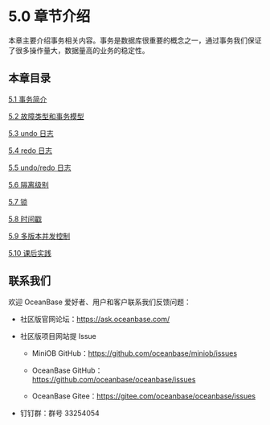 # 5.0 章节介绍

本章主要介绍事务相关内容。事务是数据库很重要的概念之一，通过事务我们保证了很多操作量大，数据量高的业务的稳定性。

## 本章目录

[5.1 事务简介](2.business-profile.md)

[5.2 故障类型和事务模型](3.transaction-model.md)

[5.3 undo 日志](4.undo-log.md)

[5.4 redo 日志](5.redo-log.md)

[5.5 undo/redo 日志](6.undo-redo-log.md)

[5.6 隔离级别](7.isolation-level.md)

[5.7 锁](8.lock.md)

[5.8 时间戳](9.timestamp.md)

[5.9 多版本并发控制](10.mvcc.md)

[5.10 课后实践](11.homework.md)

## 联系我们

欢迎 OceanBase 爱好者、用户和客户联系我们反馈问题：

- 社区版官网论坛：<https://ask.oceanbase.com/>

- 社区版项目网站提 Issue

  - MiniOB GitHub：<https://github.com/oceanbase/miniob/issues>

  - OceanBase GitHub：<https://github.com/oceanbase/oceanbase/issues>

  - OceanBase Gitee：<https://gitee.com/oceanbase/oceanbase/issues>

- 钉钉群：群号 33254054
